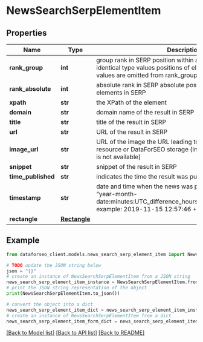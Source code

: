 # NewsSearchSerpElementItem


## Properties

Name | Type | Description | Notes
------------ | ------------- | ------------- | -------------
**rank_group** | **int** | group rank in SERP position within a group of elements with identical type values positions of elements with different type values are omitted from rank_group | [optional] 
**rank_absolute** | **int** | absolute rank in SERP absolute position among all the elements in SERP | [optional] 
**xpath** | **str** | the XPath of the element | [optional] 
**domain** | **str** | domain name of the result in SERP | [optional] 
**title** | **str** | title of the result in SERP | [optional] 
**url** | **str** | URL of the result in SERP | [optional] 
**image_url** | **str** | URL of the image the URL leading to the image on the original resource or DataForSEO storage (in case the original source is not available) | [optional] 
**snippet** | **str** | snippet of the result in SERP | [optional] 
**time_published** | **str** | indicates the time the result was published | [optional] 
**timestamp** | **str** | date and time when the news was published in the format “year-month-date:minutes:UTC_difference_hours:UTC_difference_minutes” example: 2019-11-15 12:57:46 +00:00 | [optional] 
**rectangle** | [**Rectangle**](Rectangle.md) |  | [optional] 

## Example

```python
from dataforseo_client.models.news_search_serp_element_item import NewsSearchSerpElementItem

# TODO update the JSON string below
json = "{}"
# create an instance of NewsSearchSerpElementItem from a JSON string
news_search_serp_element_item_instance = NewsSearchSerpElementItem.from_json(json)
# print the JSON string representation of the object
print(NewsSearchSerpElementItem.to_json())

# convert the object into a dict
news_search_serp_element_item_dict = news_search_serp_element_item_instance.to_dict()
# create an instance of NewsSearchSerpElementItem from a dict
news_search_serp_element_item_form_dict = news_search_serp_element_item.from_dict(news_search_serp_element_item_dict)
```
[[Back to Model list]](../README.md#documentation-for-models) [[Back to API list]](../README.md#documentation-for-api-endpoints) [[Back to README]](../README.md)


